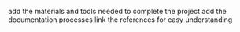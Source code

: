 add the materials and tools needed to complete the project
add the documentation processes
link the references for easy understanding
